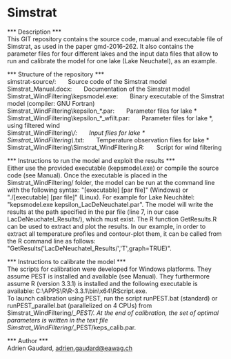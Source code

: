 # Simstrat  

*** Description ***  
This GIT repository contains the source code, manual and executable file of Simstrat, as used in the paper gmd-2016-262. It also contains the parameter files for four different lakes and the input data files that allow to run and calibrate the model for one lake (Lake Neuchatel), as an example.  

*** Structure of the repository ***  
simstrat-source/: &nbsp;&nbsp;&nbsp;&nbsp;&nbsp; Source code of the Simstrat model  
Simstrat_Manual.docx: &nbsp;&nbsp;&nbsp;&nbsp;&nbsp; Documentation of the Simstrat model  
Simstrat_WindFiltering\kepsmodel.exe: &nbsp;&nbsp;&nbsp;&nbsp;&nbsp; Binary executable of the Simstrat model (compiler: GNU Fortran)  
Simstrat_WindFiltering\kepsilon_\*.par: &nbsp;&nbsp;&nbsp;&nbsp;&nbsp; Parameter files for lake \*  
Simstrat_WindFiltering\kepsilon_\*_wfilt.par: &nbsp;&nbsp;&nbsp;&nbsp;&nbsp; Parameter files for lake \*, using filtered wind  
Simstrat_WindFiltering\\*/: &nbsp;&nbsp;&nbsp;&nbsp;&nbsp; Input files for lake \*  
Simstrat_WindFiltering\\*.txt: &nbsp;&nbsp;&nbsp;&nbsp;&nbsp; Temperature observation files for lake \*  
Simstrat_WindFiltering\Simstrat_WindFiltering.R: &nbsp;&nbsp;&nbsp;&nbsp;&nbsp; Script for wind filtering

*** Instructions to run the model and exploit the results ***  
Either use the provided executable (kepsmodel.exe) or compile the source code (see Manual). Once the executable is placed in the Simstrat_WindFiltering/ folder, the model can be run at the command line with the following syntax: "[executable] [par file]" (Windows) or "./[executable] [par file]" (Linux). For example for Lake Neuchâtel: "kepsmodel.exe kepsilon_LacDeNeuchatel.par". The model will write the results at the path specified in the par file (line 7, in our case LacDeNeuchatel_Results/), which must exist.
The R function GetResults.R can be used to extract and plot the results. In our example, in order to extract all temperature profiles and contour-plot them, it can be called from the R command line as follows: "GetResults('LacDeNeuchatel_Results/','T',graph=TRUE)".

*** Instructions to calibrate the model ***  
The scripts for calibration were developed for Windows platforms. They assume PEST is installed and available (see Manual). They furthermore assume R (version 3.3.1) is installed and the following executable is available: C:\APPS\R\R-3.3.1\bin\x64\RScript.exe.  
To launch calibration using PEST, run the script runPEST.bat (standard) or runPEST_parallel.bat (parallelized on 4 CPUs) from Simstrat_WindFiltering/*_PEST/. At the end of calibration, the set of optimal parameters is written in the text file Simstrat_WindFiltering/*_PEST/keps_calib.par.

*** Author ***  
Adrien Gaudard, adrien.gaudard@eawag.ch